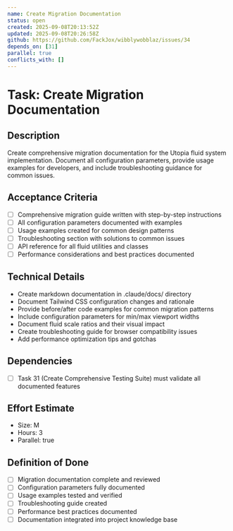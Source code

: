 ```yaml
---
name: Create Migration Documentation
status: open
created: 2025-09-08T20:13:52Z
updated: 2025-09-08T20:26:58Z
github: https://github.com/FackJox/wibblywobblaz/issues/34
depends_on: [31]
parallel: true
conflicts_with: []
---
```


# Task: Create Migration Documentation

## Description
Create comprehensive migration documentation for the Utopia fluid system implementation. Document all configuration parameters, provide usage examples for developers, and include troubleshooting guidance for common issues.

## Acceptance Criteria
- [ ] Comprehensive migration guide written with step-by-step instructions
- [ ] All configuration parameters documented with examples
- [ ] Usage examples created for common design patterns
- [ ] Troubleshooting section with solutions to common issues
- [ ] API reference for all fluid utilities and classes
- [ ] Performance considerations and best practices documented

## Technical Details
- Create markdown documentation in .claude/docs/ directory
- Document Tailwind CSS configuration changes and rationale
- Provide before/after code examples for common migration patterns
- Include configuration parameters for min/max viewport widths
- Document fluid scale ratios and their visual impact
- Create troubleshooting guide for browser compatibility issues
- Add performance optimization tips and gotchas

## Dependencies
- [ ] Task 31 (Create Comprehensive Testing Suite) must validate all documented features

## Effort Estimate
- Size: M
- Hours: 3
- Parallel: true

## Definition of Done
- [ ] Migration documentation complete and reviewed
- [ ] Configuration parameters fully documented
- [ ] Usage examples tested and verified
- [ ] Troubleshooting guide created
- [ ] Performance best practices documented
- [ ] Documentation integrated into project knowledge base
